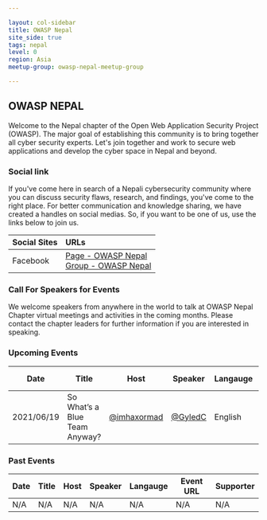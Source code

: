 ```yaml
---

layout: col-sidebar
title: OWASP Nepal
site_side: true
tags: nepal
level: 0
region: Asia
meetup-group: owasp-nepal-meetup-group

---
```


## OWASP NEPAL

Welcome to the Nepal chapter of the Open Web Application Security Project (OWASP). The major goal of establishing this community is to bring together all cyber security experts. Let's join together and work to secure web applications and develop the cyber space in Nepal and beyond.


### Social link

If you've come here in search of a Nepali cybersecurity community where you can discuss security flaws, research, and findings, you've come to the right place. For better communication and knowledge sharing, we have created a handles on social medias. So, if you want to be one of us, use the links below to join us.

| Social Sites | URLs |
|:--------------|:------|
| Facebook     | [Page - OWASP Nepal](https://www.facebook.com/OWASPNepal) <br/> [Group - OWASP Nepal](https://www.facebook.com/groups/owasp.nepal) |


### Call For Speakers for Events

We welcome speakers from anywhere in the world to talk at OWASP Nepal Chapter virtual meetings and activities in the coming months. Please contact the chapter leaders for further information if you are interested in speaking.


### Upcoming Events

| Date | Title | Host | Speaker | Langauge | Event URL | Supporter |
|------|-------|------|---------|----------|-----------|-----------|
| 2021/06/19 | So What’s a Blue Team Anyway? | [@imhaxormad](https://twitter.com/imhaxormad) | [@GyledC](https://twitter.com/GyledC) | English | Soon... | [Pentester Nepal](https://facebook.com/groups/pentesternepal) |


### Past Events

| Date | Title | Host | Speaker | Langauge | Event URL | Supporter |
|------|-------|------|---------|----------|-----------|-----------|
|N/A   |N/A    |N/A   |N/A      |N/A       |N/A        |N/A        |
